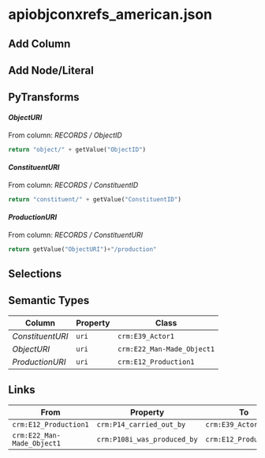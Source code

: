 # apiobjconxrefs_american.json

## Add Column

## Add Node/Literal

## PyTransforms
#### _ObjectURI_
From column: _RECORDS / ObjectID_
``` python
return "object/" + getValue("ObjectID")
```

#### _ConstituentURI_
From column: _RECORDS / ConstituentID_
``` python
return "constituent/" + getValue("ConstituentID")
```

#### _ProductionURI_
From column: _RECORDS / ConstituentURI_
``` python
return getValue("ObjectURI")+"/production"
```


## Selections

## Semantic Types
| Column | Property | Class |
|  ----- | -------- | ----- |
| _ConstituentURI_ | `uri` | `crm:E39_Actor1`|
| _ObjectURI_ | `uri` | `crm:E22_Man-Made_Object1`|
| _ProductionURI_ | `uri` | `crm:E12_Production1`|


## Links
| From | Property | To |
|  --- | -------- | ---|
| `crm:E12_Production1` | `crm:P14_carried_out_by` | `crm:E39_Actor1`|
| `crm:E22_Man-Made_Object1` | `crm:P108i_was_produced_by` | `crm:E12_Production1`|
